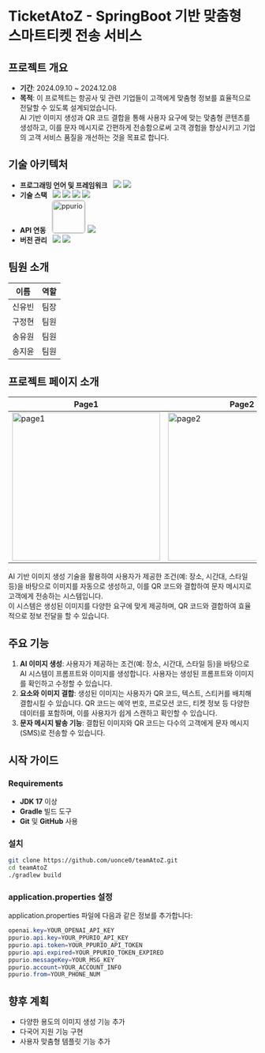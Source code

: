 # TicketAtoZ - SpringBoot 기반 맞춤형 스마트티켓 전송 서비스


## 프로젝트 개요
- **기간**: 2024.09.10 ~ 2024.12.08  
- **목적**: 이 프로젝트는 항공사 및 관련 기업들이 고객에게 맞춤형 정보를 효율적으로 전달할 수 있도록 설계되었습니다.<br>AI 기반 이미지 생성과 QR 코드 결합을 통해 사용자 요구에 맞는 맞춤형 콘텐츠를 생성하고, 이를 문자 메시지로 간편하게 전송함으로써 고객 경험을 향상시키고 기업의 고객 서비스 품질을 개선하는 것을 목표로 합니다.


## 기술 아키텍처
- **프로그래밍 언어 및 프레임워크**&nbsp;&nbsp;
  <img src="https://img.shields.io/badge/java-007396?style=for-the-badge&logo=java&logoColor=white">
  <img src="https://img.shields.io/badge/spring-6DB33F?style=for-the-badge&logo=springboot&logoColor=white">
- **기술 스택**&nbsp;&nbsp;
  <img src="https://img.shields.io/badge/html5-E34F26?style=for-the-badge&logo=html5&logoColor=white"> 
  <img src="https://img.shields.io/badge/CSS3-1572B6?style=for-the-badge&logo=css3&logoColor=white"/>
  <img src="https://img.shields.io/badge/javascript-F7DF1E?style=for-the-badge&logo=javascript&logoColor=black">
  <img src="https://img.shields.io/badge/Konva-0D83CD?style=for-the-badge&logo=konva&logoColor=white">
- **API 연동**&nbsp;&nbsp;
  <img width="65" alt="ppurio" src="https://github.com/user-attachments/assets/65d4f240-21bb-4f17-8158-520490cc950a" style="border: 2px solid #D3D3D3; border-radius: 8px; display: inline-block;">
  <img src="https://img.shields.io/badge/OpenAI-412991?style=for-the-badge&logo=OpenAI&logoColor=white">
- **버전 관리**&nbsp;&nbsp;
  <img src="https://img.shields.io/badge/github-181717?style=for-the-badge&logo=github&logoColor=white">
  <img src="https://img.shields.io/badge/git-F05032?style=for-the-badge&logo=git&logoColor=white">


## 팀원 소개
| 이름     | 역할   |
|----------|--------|
| 신유빈   | 팀장   |
| 구정현   | 팀원   |
| 송유원   | 팀원   |
| 송지윤   | 팀원   |


## 프로젝트 페이지 소개

| Page1   | Page2   |
|---------|---------|
| <img src="https://github.com/user-attachments/assets/c2bafc6c-45e5-4441-a246-9507972805eb" alt="page1" style="width: 300px"> | <img src="https://github.com/user-attachments/assets/e2f395db-7b5d-4cb0-ab09-47b951f17bd1" alt="page2" style="width: 300px"> |

AI 기반 이미지 생성 기술을 활용하여 사용자가 제공한 조건(예: 장소, 시간대, 스타일 등)을 바탕으로 이미지를 자동으로 생성하고, 이를 QR 코드와 결합하여 문자 메시지로 고객에게 전송하는 시스템입니다. <br>이 시스템은 생성된 이미지를 다양한 요구에 맞게 제공하며, QR 코드와 결합하여 효율적으로 정보 전달을 할 수 있습니다.


## 주요 기능
1. **AI 이미지 생성**: 사용자가 제공하는 조건(예: 장소, 시간대, 스타일 등)을 바탕으로 AI 시스템이 프롬프트와 이미지를 생성합니다. 사용자는 생성된 프롬프트와 이미지를 확인하고 수정할 수 있습니다.
2. **요소와 이미지 결합**: 생성된 이미지는 사용자가 QR 코드, 텍스트, 스티커를 배치해 결합시킬 수 있습니다. QR 코드는 예약 번호, 프로모션 코드, 티켓 정보 등 다양한 데이터를 포함하며, 이를 사용자가 쉽게 스캔하고 확인할 수 있습니다.
3. **문자 메시지 발송 기능**: 결합된 이미지와 QR 코드는 다수의 고객에게 문자 메시지(SMS)로 전송할 수 있습니다.


## 시작 가이드

### Requirements
- **JDK 17** 이상
- **Gradle** 빌드 도구
- **Git** 및 **GitHub** 사용

### 설치
```bash
git clone https://github.com/uonce0/teamAtoZ.git
cd teamAtoZ
./gradlew build
```

### application.properties 설정
application.properties 파일에 다음과 같은 정보를 추가합니다:
```java
openai.key=YOUR_OPENAI_API_KEY
ppurio.api.key=YOUR_PPURIO_API_KEY
ppurio.api.token=YOUR_PPURIO_API_TOKEN
ppurio.api.expired=YOUR_PPURIO_TOKEN_EXPIRED
ppurio.messageKey=YOUR_MSG_KEY
ppurio.account=YOUR_ACCOUNT_INFO
ppurio.from=YOUR_PHONE_NUM
```


## 향후 계획
- 다양한 용도의 이미지 생성 기능 추가
- 다국어 지원 기능 구현
- 사용자 맞춤형 템플릿 기능 추가
